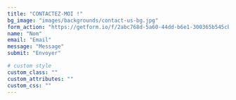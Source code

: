 ```yaml
---
title: "CONTACTEZ-MOI !"
bg_image: "images/backgrounds/contact-us-bg.jpg"
form_action: "https://getform.io/f/2abc768d-5a60-44dd-b6e1-300365b545cb" # works with https://formspree
name: "Nom"
email: "Email"
message: "Message"
submit: "Envoyer"

# custom style
custom_class: ""
custom_attributes: ""
custom_css: ""
---
```

